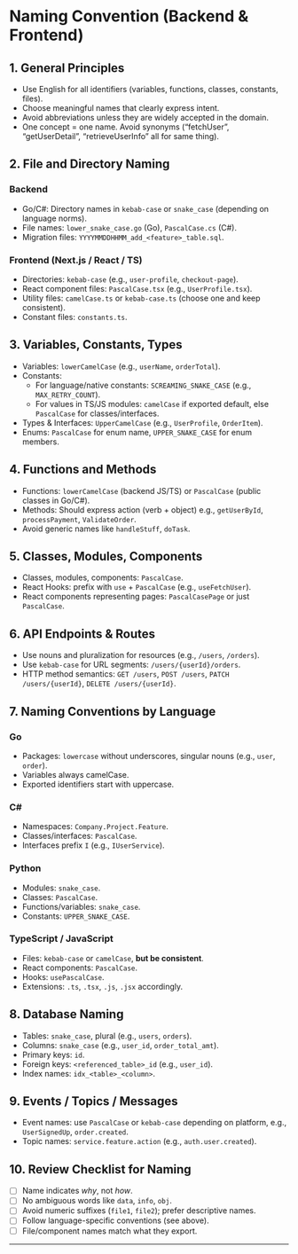 
# Naming Convention (Backend & Frontend)

## 1. General Principles
- Use English for all identifiers (variables, functions, classes, constants, files).
- Choose meaningful names that clearly express intent.
- Avoid abbreviations unless they are widely accepted in the domain.
- One concept = one name. Avoid synonyms (“fetchUser”, “getUserDetail”, “retrieveUserInfo” all for same thing).

## 2. File and Directory Naming
### Backend
- Go/C#: Directory names in `kebab-case` or `snake_case` (depending on language norms).
- File names: `lower_snake_case.go` (Go), `PascalCase.cs` (C#).
- Migration files: `YYYYMMDDHHMM_add_<feature>_table.sql`.

### Frontend (Next.js / React / TS)
- Directories: `kebab-case` (e.g., `user-profile`, `checkout-page`).
- React component files: `PascalCase.tsx` (e.g., `UserProfile.tsx`).
- Utility files: `camelCase.ts` or `kebab-case.ts` (choose one and keep consistent).
- Constant files: `constants.ts`.

## 3. Variables, Constants, Types
- Variables: `lowerCamelCase` (e.g., `userName`, `orderTotal`).
- Constants:
  - For language/native constants: `SCREAMING_SNAKE_CASE` (e.g., `MAX_RETRY_COUNT`).
  - For values in TS/JS modules: `camelCase` if exported default, else `PascalCase` for classes/interfaces.
- Types & Interfaces: `UpperCamelCase` (e.g., `UserProfile`, `OrderItem`).
- Enums: `PascalCase` for enum name, `UPPER_SNAKE_CASE` for enum members.

## 4. Functions and Methods
- Functions: `lowerCamelCase` (backend JS/TS) or `PascalCase` (public classes in Go/C#).
- Methods: Should express action (verb + object) e.g., `getUserById`, `processPayment`, `ValidateOrder`.
- Avoid generic names like `handleStuff`, `doTask`.

## 5. Classes, Modules, Components
- Classes, modules, components: `PascalCase`.
- React Hooks: prefix with `use` + `PascalCase` (e.g., `useFetchUser`).
- React components representing pages: `PascalCasePage` or just `PascalCase`.

## 6. API Endpoints & Routes
- Use nouns and pluralization for resources (e.g., `/users`, `/orders`).
- Use `kebab-case` for URL segments: `/users/{userId}/orders`.
- HTTP method semantics: `GET /users`, `POST /users`, `PATCH /users/{userId}`, `DELETE /users/{userId}`.

## 7. Naming Conventions by Language
### Go
- Packages: `lowercase` without underscores, singular nouns (e.g., `user`, `order`).
- Variables always camelCase.
- Exported identifiers start with uppercase.
  
### C#
- Namespaces: `Company.Project.Feature`.
- Classes/interfaces: `PascalCase`.
- Interfaces prefix `I` (e.g., `IUserService`).
  
### Python
- Modules: `snake_case`.
- Classes: `PascalCase`.
- Functions/variables: `snake_case`.
- Constants: `UPPER_SNAKE_CASE`.

### TypeScript / JavaScript
- Files: `kebab-case` or `camelCase`, **but be consistent**.
- React components: `PascalCase`.
- Hooks: `usePascalCase`.
- Extensions: `.ts`, `.tsx`, `.js`, `.jsx` accordingly.

## 8. Database Naming
- Tables: `snake_case`, plural (e.g., `users`, `orders`).
- Columns: `snake_case` (e.g., `user_id`, `order_total_amt`).
- Primary keys: `id`.
- Foreign keys: `<referenced_table>_id` (e.g., `user_id`).
- Index names: `idx_<table>_<column>`.

## 9. Events / Topics / Messages
- Event names: use `PascalCase` or `kebab-case` depending on platform, e.g., `UserSignedUp`, `order.created`.
- Topic names: `service.feature.action` (e.g., `auth.user.created`).

## 10. Review Checklist for Naming
- [ ] Name indicates *why*, not *how*.
- [ ] No ambiguous words like `data`, `info`, `obj`.
- [ ] Avoid numeric suffixes (`file1`, `file2`); prefer descriptive names.
- [ ] Follow language-specific conventions (see above).
- [ ] File/component names match what they export.

---

